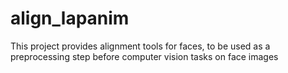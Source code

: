 align_lapanim
========

This project provides alignment tools for faces, to be used as a preprocessing step before computer vision tasks on face images

